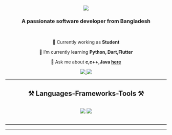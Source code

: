 ﻿

<h1 align="center">
    <img src="https://readme-typing-svg.herokuapp.com/?font=Righteous&size=35&center=true&vCenter=true&width=500&height=70&duration=4000&lines=Hi+There!+👋;+I'm+Junayed+Ahamed!;" />
</h1>

<h3 align="center">A passionate software developer from Bangladesh</h3>

<br/>

<div align="center">
 
 🔭 Currently working as **Student**
 
 🌱 I’m currently learning **Python, Dart,Flutter**

💬 Ask me about **c,c++,Java [here](https://github.com/junayedahamed)**


 </div>
 
<div align="center"> 
  <a href="mailto:junayedahamed.dev@gmail.com">
    <img src="https://img.shields.io/badge/Gmail-333333?style=for-the-badge&logo=gmail&logoColor=red" />
  </a>
  <a href="https://www.linkedin.com/in/junayed-ahamed-561256252" target="_blank">
    <img src="https://img.shields.io/badge/LinkedIn-0077B5?style=for-the-badge&logo=linkedin&logoColor=white"  />
  </a>
  
</div>

 <hr/>
 
<h2 align="center">⚒️ Languages-Frameworks-Tools ⚒️</h2>
<br/>
<div align="center">
    <img src="https://skillicons.dev/icons?i=flutter,vscode,github,figma,git" />
    <img src="https://skillicons.dev/icons?i=python,c,java,c++,dart" /><br>
</div>

<br/>
<hr/>



<hr/>
